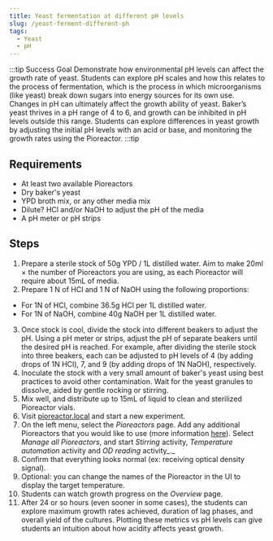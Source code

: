 ```yaml
---
title: Yeast fermentation at different pH levels
slug: /yeast-ferment-different-ph
tags: 
  - Yeast
  - pH
---
```


:::tip Success Goal 
Demonstrate how environmental pH levels can affect the growth rate of yeast. Students can explore pH scales and how this relates to the process of fermentation, which is the process in which microorganisms (like yeast) break down sugars into energy sources for its own use. Changes in pH can ultimately affect the growth ability of yeast. Baker’s yeast thrives in a pH range of 4 to 6, and growth can be inhibited in pH levels outside this range. Students can explore differences in yeast growth by adjusting the initial pH levels with an acid or base, and monitoring the growth rates using the Pioreactor. 
:::tip

## Requirements

*   At least two available Pioreactors
*   Dry baker's yeast
*   YPD broth mix, or any other media mix
*	Dilute? HCl and/or NaOH to adjust the pH of the media
*	A pH meter or pH strips 

## Steps

1.  Prepare a sterile stock of 50g YPD / 1L distilled water. Aim to make 20ml × the number of Pioreactors you are using, as each Pioreactor will require about 15mL of media.
2.  Prepare 1 N of HCl and 1 N of NaOH using the following proportions: 
* For 1N of HCl, combine 36.5g HCl per 1L distilled water.
* For 1N of NaOH, combine 40g NaOH per 1L distilled water. 
3. Once stock is cool, divide the stock into different beakers to adjust the pH. Using a pH meter or strips, adjust the pH of separate beakers until the desired pH is reached. For example, after dividing the sterile stock into three beakers, each can be adjusted to pH levels of 4 (by adding drops of 1N HCl), 7, and 9 (by adding drops of 1N NaOH), respectively. 
4. Inoculate the stock with a very small amount of baker's yeast using best practices to avoid other contamination. Wait for the yeast granules to dissolve, aided by gentle rocking or stirring.
5.  Mix well, and distribute up to 15mL of liquid to clean and sterilized Pioreactor vials.
6.  Visit [pioreactor.local](http://pioreactor.local) and start a new experiment.
7.  On the left menu, select the _Pioreactors_ page. Add any additional Pioreactors that you would like to use (more information [here](/user-guide/create-cluster)). Select _Manage all Pioreactors_, and start _Stirring_ activity, _Temperature automation_ activity and _OD reading_ activity_._
8.  Confirm that everything looks normal (ex: receiving optical density signal).
10.  Optional: you can change the names of the Pioreactor in the UI to display the target temperature.
11.  Students can watch growth progress on the _Overview_ page.
12.  After 24 or so hours (even sooner in some cases),
    the students can explore maximum growth rates achieved, duration of lag phases, and overall yield of the cultures. Plotting these metrics vs pH levels can give students an intuition about how acidity affects yeast growth.